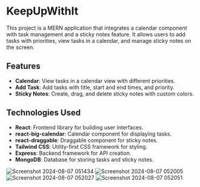 # KeepUpWithIt


This project is a MERN application that integrates a calendar component with task management and a sticky notes feature. It allows users to add tasks with priorities, view tasks in a calendar, and manage sticky notes on the screen.

## Features

- **Calendar**: View tasks in a calendar view with different priorities.
- **Add Task**: Add tasks with title, start and end times, and priority.
- **Sticky Notes**: Create, drag, and delete sticky notes with custom colors.

## Technologies Used

- **React**: Frontend library for building user interfaces.
- **react-big-calendar**: Calendar component for displaying tasks.
- **react-draggable**: Draggable component for sticky notes.
- **Tailwind CSS**: Utility-first CSS framework for styling.
- **Express**: Backend framework for API creation.
- **MongoDB**: Database for storing tasks and sticky notes.


![Screenshot 2024-08-07 051434](https://github.com/user-attachments/assets/28206f36-c151-4b7d-80ed-c505cb6b64f8)
![Screenshot 2024-08-07 052005](https://github.com/user-attachments/assets/3aa358cf-5e96-4ef2-a5bc-c31391e93244)
![Screenshot 2024-08-07 052027](https://github.com/user-attachments/assets/fe79fc9c-cee1-482e-8778-8ec0e2f674ae)
![Screenshot 2024-08-07 052051](https://github.com/user-attachments/assets/2a2b7391-e1c8-439d-ba80-4eb097e7fe35)



